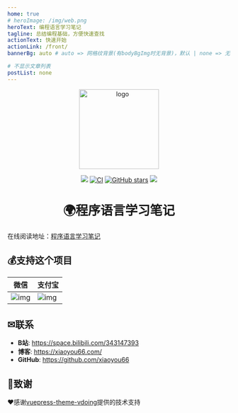 ```yaml
---
home: true
# heroImage: /img/web.png
heroText: 编程语言学习笔记
tagline: 总结编程基础，方便快速查找
actionText: 快速开始
actionLink: /front/
bannerBg: auto # auto => 网格纹背景(有bodyBgImg时无背景)，默认 | none => 无 | '大图地址' | background: 自定义背景样式       提示：如发现文本颜色不适应你的背景时可以到palette.styl修改$bannerTextColor变量

# 不显示文章列表
postList: none
---
```


<p align="center"><a href="http://code.xiaoyou66.com/" target="_blank" rel="noopener noreferrer"><img width="180" src="http://code.xiaoyou66.com/img/study.png" alt="logo"></a></p>

<p align="center">
    <a href="http://code.xiaoyou66.com/"> <img src="https://badgen.net/badge/%E5%B0%8F%E6%B8%B8/%E5%9C%A8%E7%BA%BF%E9%98%85%E8%AF%BB?icon=sourcegraph"></a>
  <a href="https://github.com/xiaoyou66/code-learn/actions?query=workflow%3ACI"><img src="https://github.com/xiaoyou66/code-learn/workflows/CI/badge.svg" alt="CI"></a>
  <a href="https://github.com/xiaoyou66/code-learn"><img src="https://img.shields.io/github/stars/xiaoyou66/code-learn?logo=ReverbNation&logoColor=rgba(255,255,255,.6)" alt="GitHub stars"></a>
   <a href="https://github.com/xiaoyou66/code-learn"> <img src="https://badgen.net/github/forks/xiaoyou66/code-learn?icon=github"></a>



<h1 align="center">🌍程序语言学习笔记</h1>

在线阅读地址：[程序语言学习笔记](http://code.xiaoyou66.com/)


## 💰支持这个项目

| 微信                                                         | 支付宝                                                       |
| ------------------------------------------------------------ | ------------------------------------------------------------ |
| ![img](https://img.xiaoyou66.com/images/2020/03/01/ySH4.png) | ![img](https://img.xiaoyou66.com/images/2020/03/01/yJWT.jpg) |

##  ✉联系

- **B站**: <https://space.bilibili.com/343147393>
- **博客**: <https://xiaoyou66.com/>
- **GitHub**: <https://github.com/xiaoyou66>

## 🎁致谢

❤️感谢[vuepress-theme-vdoing](https://github.com/xugaoyi/vuepress-theme-vdoing)提供的技术支持

